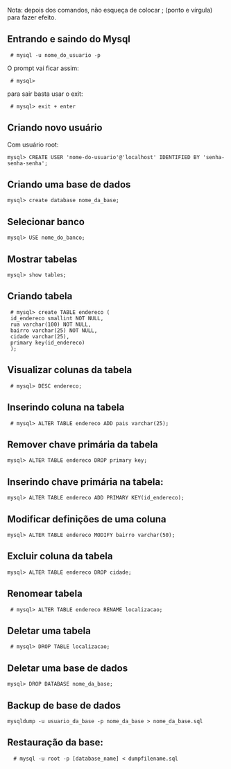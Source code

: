 Nota: depois dos comandos, não esqueça de colocar ; (ponto e vírgula) para fazer efeito. 

## Entrando e saindo do Mysql
```
 # mysql -u nome_do_usuario -p 
```

O prompt vai ficar assim: 
```
 # mysql>
```

para sair basta usar o exit: 
```
 # mysql> exit + enter
```

## Criando novo usuário 

Com usuário root:

```
mysql> CREATE USER 'nome-do-usuario'@'localhost' IDENTIFIED BY 'senha-senha-senha';
```

## Criando uma base de dados

```
mysql> create database nome_da_base;
```

## Selecionar banco 

```
mysql> USE nome_do_banco;
```

## Mostrar tabelas 

```
mysql> show tables;
```

## Criando tabela 

```
 # mysql> create TABLE endereco (
 id_endereco smallint NOT NULL,
 rua varchar(100) NOT NULL,
 bairro varchar(25) NOT NULL,
 cidade varchar(25),
 primary key(id_endereco)
 );
```

## Visualizar colunas da tabela 

```
 # mysql> DESC endereco;
```

## Inserindo coluna na tabela 

```
 # mysql> ALTER TABLE endereco ADD pais varchar(25);
```

## Remover chave primária da tabela 

```
mysql> ALTER TABLE endereco DROP primary key; 
```

## Inserindo chave primária na tabela:

```
mysql> ALTER TABLE endereco ADD PRIMARY KEY(id_endereco);
```

## Modificar definições de uma coluna 

```
mysql> ALTER TABLE endereco MODIFY bairro varchar(50);
```

## Excluir coluna da tabela 

```
mysql> ALTER TABLE endereco DROP cidade;
```

## Renomear tabela

```
 # mysql> ALTER TABLE endereco RENAME localizacao;
```

## Deletar uma tabela 

```
 # mysql> DROP TABLE localizacao;
```

## Deletar uma base de dados 

```
mysql> DROP DATABASE nome_da_base;
```

## Backup de base de dados 

```
mysqldump -u usuario_da_base -p nome_da_base > nome_da_base.sql
```

## Restauração da base: 

```
  # mysql -u root -p [database_name] < dumpfilename.sql
```
